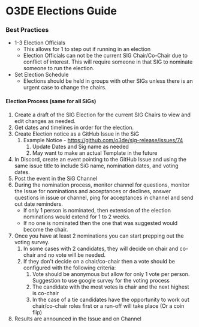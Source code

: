 # O3DE Elections Guide

### Best Practices
- 1-3 Election Officials
	- This allows for 1 to step out if running in an election
	- Election Officials can not be the current SIG Chair/Co-Chair due to conflict of interest. This will require someone in that SIG to nominate someone to run the election.
- Set Election Schedule
	- Elections should be held in groups with other SIGs unless there is an urgent case to change the chairs.

#### Election Process (same for all SiGs)

1. Create a draft of the SIG Election for the current SIG Chairs to view and edit changes as needed.
2. Get dates and timelines in order for the election.
3. Create Election notice as a GitHub Issue in the SiG
	1. Example Notice - https://github.com/o3de/sig-release/issues/74
		1. Update Dates and Sig name as needed
		1. May want to make an actual Template in the future
4. In Discord, create an event pointing to the GitHub Issue and using the same issue title to include SiG name, nomination dates, and voting dates.
5. Post the event in the SiG Channel
6. During the nomination process, monitor channel for questions, monitor the Issue for nominations and acceptances or declines, answer questions in issue or channel, ping for acceptances in channel and send out date reminders.
	- If only 1 person is nominated, then extension of the election nominations would extend for 1 to 2 weeks.
	- If no one is nominated then the one that was suggested would become the chair.
7. Once you have at least 2 nominations you can start prepping out the voting survey.
	1. In some cases with 2 candidates, they will decide on chair and co-chair and no vote will be needed.
	1. If they don't decide on a chair/co-chair then a vote should be configured with the following criteria:
		1. Vote should be anonymous but allow for only 1 vote per person. Suggestion to use google survey for the voting process
		1. The candidate with the most votes is chair and the next highest is co-chair
		1. In the case of a tie candidates have the opportunity to work out chair/co-chair roles first or a run-off will take place (Or a coin flip)
8. Results are announced in the Issue and on Channel
